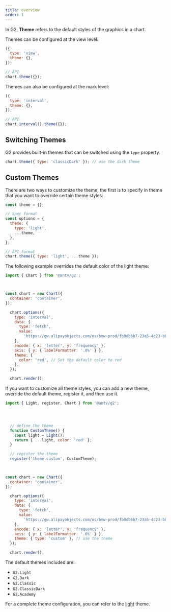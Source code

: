 ```yaml
---
title: overview
order: 1
---
```


In G2, **Theme** refers to the default styles of the graphics in a chart.

Themes can be configured at the view level:

```js
({
  type: 'view',
  theme: {},
});
```

```js
// API
chart.theme({});
```

Themes can also be configured at the mark level:

```js
({
  type: 'interval',
  theme: {},
});
```

```js
// API
chart.interval().theme({});
```

## Switching Themes

G2 provides built-in themes that can be switched using the `type` property.


```js
chart.theme({ type: 'classicDark' }); // use the dark theme
```

## Custom Themes

There are two ways to customize the theme, the first is to specify in theme that you want to override certain theme styles:

```js
const theme = {};

// Spec format
const options = {
  theme: {
    type: 'light',
    ...theme,
  },
};

// API format
chart.theme({ type: 'light', ...theme });
```

The following example overrides the default color of the light theme:

```js | ob { autoMount: true }
import { Chart } from '@antv/g2';



const chart = new Chart({
  container: 'container',
});

  chart.options({
    type: 'interval',
    data: {
      type: 'fetch',
      value:
        'https://gw.alipayobjects.com/os/bmw-prod/fb9db6b7-23a5-4c23-bbef-c54a55fee580.csv',
    },
    encode: { x: 'letter', y: 'frequency' },
    axis: { y: { labelFormatter: '.0%' } },
    theme: {
      color: 'red', // Set the default color to red
    },
  });

  chart.render();
```

If you want to customize all theme styles, you can add a new theme, override the default theme, register it, and then use it.

```js | ob { autoMount: true }
import { Light, register, Chart } from '@antv/g2';




  // define the theme
  function CustomTheme() {
    const light = Light();
    return { ...light, color: 'red' };
  }

  // register the theme
  register('theme.custom', CustomTheme);

  

const chart = new Chart({
  container: 'container',
});

  chart.options({
    type: 'interval',
    data: {
      type: 'fetch',
      value:
        'https://gw.alipayobjects.com/os/bmw-prod/fb9db6b7-23a5-4c23-bbef-c54a55fee580.csv',
    },
    encode: { x: 'letter', y: 'frequency' },
    axis: { y: { labelFormatter: '.0%' } },
    theme: { type: 'custom' }, // use the theme
  });

  chart.render();
```

The default themes included are:

- `G2.Light`
- `G2.Dark`
- `G2.Classic`
- `G2.ClassicDark`
- `G2.Academy`

For a complete theme configuration, you can refer to the [light](https://github.com/antvis/G2/blob/v5/src/theme/light.ts) theme.

